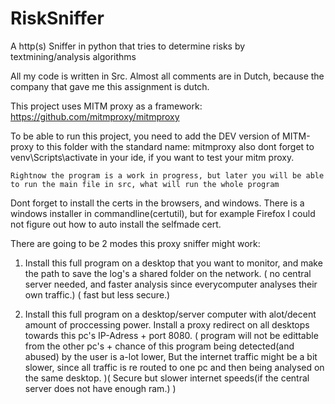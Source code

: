 # RiskSniffer
 A http(s) Sniffer in python that tries to determine risks by textmining/analysis algorithms 
 
All my code is written in Src. Almost all comments are in Dutch, because the company that gave me this assignment is dutch.
 
 This project uses MITM proxy as a framework: https://github.com/mitmproxy/mitmproxy 

 To be able to run this project, you need to add the DEV version of MITM-proxy to this folder with the standard name: mitmproxy
	also dont forget to venv\Scripts\activate in your ide, if you want to test your mitm proxy.
	
	Rightnow the program is a work in progress, but later you will be able to run the main file in src, what will run the whole program

Dont forget to install the certs in the browsers, and windows. 
There is a windows installer in commandline(certutil), but for example Firefox I could not figure out how to auto install the selfmade cert. 

There are going to be 2 modes this proxy sniffer might work: 

1. Install this full program on a desktop that you want to monitor, and make the path to save the log's a shared folder on the network. ( no central server needed, and faster analysis since everycomputer analyses their own traffic.) ( fast but less secure.)

2. Install this full program on a desktop/server computer with alot/decent amount of proccessing power. 
Install a proxy redirect on all desktops towards this pc's IP-Adress + port 8080. 
( program will not be edittable from the other pc's + chance of this program being detected(and abused) by the user is a-lot lower, But the internet traffic might be a bit slower, since all traffic is re routed to one pc and then being analysed on the same desktop. )( Secure but slower internet speeds(if the central server does not have enough ram.) )
